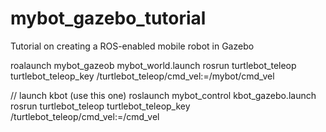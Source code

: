 mybot_gazebo_tutorial
=====================

Tutorial on creating a ROS-enabled mobile robot in Gazebo 

roalaunch mybot_gazeob mybot_world.launch
rosrun turtlebot_teleop turtlebot_teleop_key /turtlebot_teleop/cmd_vel:=/mybot/cmd_vel

// launch kbot (use this one)
roslaunch mybot_control kbot_gazebo.launch
rosrun turtlebot_teleop turtlebot_teleop_key /turtlebot_teleop/cmd_vel:=/cmd_vel